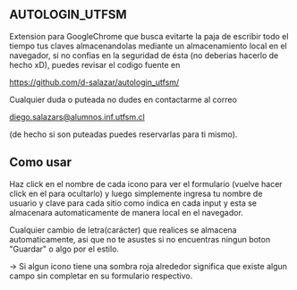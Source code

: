 AUTOLOGIN_UTFSM
---------------------------

Extension para GoogleChrome que busca evitarte 
la paja de escribir todo el tiempo tus claves 
almacenandolas mediante un almacenamiento local 
en el navegador, si no confias en la seguridad 
de ésta (no deberias hacerlo de hecho xD),
puedes revisar el codigo fuente en

https://github.com/d-salazar/autologin_utfsm/

Cualquier duda o puteada no dudes en contactarme al correo

diego.salazars@alumnos.inf.utfsm.cl

(de hecho si son puteadas puedes reservarlas para ti mismo).


Como usar
---------------------------

Haz click en el nombre de cada icono para ver el formulario
(vuelve hacer click en el para ocultarlo) y luego simplemente 
ingresa tu nombre de usuario y clave para cada sitio
como indica en cada input y esta se almacenara 
automaticamente de manera local en el navegador.

Cualquier cambio de letra(carácter) que realices 
se almacena automaticamente, asi que no te asustes 
si no encuentras ningun boton "Guardar" o algo por el estilo.

-> Si algun icono tiene una sombra roja alrededor significa que
existe algun campo sin completar en su formulario respectivo.